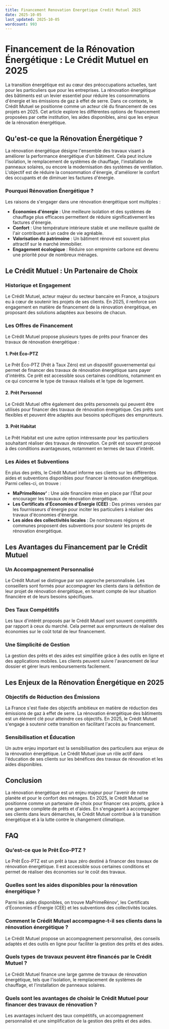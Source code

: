 ```yaml
---
title: Financement Renovation Energetique Credit Mutuel 2025
date: 2025-10-05
last_updated: 2025-10-05
wordcount: 993
---
```


# Financement de la Rénovation Énergétique : Le Crédit Mutuel en 2025

La transition énergétique est au cœur des préoccupations actuelles, tant pour les particuliers que pour les entreprises. La rénovation énergétique des bâtiments est un levier essentiel pour réduire les consommations d'énergie et les émissions de gaz à effet de serre. Dans ce contexte, le Crédit Mutuel se positionne comme un acteur clé du financement de ces projets en 2025. Cet article explore les différentes options de financement proposées par cette institution, les aides disponibles, ainsi que les enjeux de la rénovation énergétique.

## Qu'est-ce que la Rénovation Énergétique ?

La rénovation énergétique désigne l'ensemble des travaux visant à améliorer la performance énergétique d'un bâtiment. Cela peut inclure l'isolation, le remplacement de systèmes de chauffage, l'installation de panneaux solaires, ou encore la modernisation des systèmes de ventilation. L'objectif est de réduire la consommation d'énergie, d'améliorer le confort des occupants et de diminuer les factures d'énergie.

### Pourquoi Rénovation Énergétique ?

Les raisons de s'engager dans une rénovation énergétique sont multiples :

- **Économies d'énergie** : Une meilleure isolation et des systèmes de chauffage plus efficaces permettent de réduire significativement les factures d'énergie.
- **Confort** : Une température intérieure stable et une meilleure qualité de l'air contribuent à un cadre de vie agréable.
- **Valorisation du patrimoine** : Un bâtiment rénové est souvent plus attractif sur le marché immobilier.
- **Engagement écologique** : Réduire son empreinte carbone est devenu une priorité pour de nombreux ménages.

## Le Crédit Mutuel : Un Partenaire de Choix

### Historique et Engagement

Le Crédit Mutuel, acteur majeur du secteur bancaire en France, a toujours eu à cœur de soutenir les projets de ses clients. En 2025, il renforce son engagement en matière de financement de la rénovation énergétique, en proposant des solutions adaptées aux besoins de chacun.

### Les Offres de Financement

Le Crédit Mutuel propose plusieurs types de prêts pour financer des travaux de rénovation énergétique :

#### 1. Prêt Éco-PTZ

Le Prêt Éco-PTZ (Prêt à Taux Zéro) est un dispositif gouvernemental qui permet de financer des travaux de rénovation énergétique sans payer d'intérêts. Ce prêt est accessible sous certaines conditions, notamment en ce qui concerne le type de travaux réalisés et le type de logement.

#### 2. Prêt Personnel

Le Crédit Mutuel offre également des prêts personnels qui peuvent être utilisés pour financer des travaux de rénovation énergétique. Ces prêts sont flexibles et peuvent être adaptés aux besoins spécifiques des emprunteurs.

#### 3. Prêt Habitat

Le Prêt Habitat est une autre option intéressante pour les particuliers souhaitant réaliser des travaux de rénovation. Ce prêt est souvent proposé à des conditions avantageuses, notamment en termes de taux d'intérêt.

### Les Aides et Subventions

En plus des prêts, le Crédit Mutuel informe ses clients sur les différentes aides et subventions disponibles pour financer la rénovation énergétique. Parmi celles-ci, on trouve :

- **MaPrimeRénov'** : Une aide financière mise en place par l'État pour encourager les travaux de rénovation énergétique.
- **Les Certificats d'Économies d'Énergie (CEE)** : Des primes versées par les fournisseurs d'énergie pour inciter les particuliers à réaliser des travaux d'économies d'énergie.
- **Les aides des collectivités locales** : De nombreuses régions et communes proposent des subventions pour soutenir les projets de rénovation énergétique.

## Les Avantages du Financement par le Crédit Mutuel

### Un Accompagnement Personnalisé

Le Crédit Mutuel se distingue par son approche personnalisée. Les conseillers sont formés pour accompagner les clients dans la définition de leur projet de rénovation énergétique, en tenant compte de leur situation financière et de leurs besoins spécifiques.

### Des Taux Compétitifs

Les taux d'intérêt proposés par le Crédit Mutuel sont souvent compétitifs par rapport à ceux du marché. Cela permet aux emprunteurs de réaliser des économies sur le coût total de leur financement.

### Une Simplicité de Gestion

La gestion des prêts et des aides est simplifiée grâce à des outils en ligne et des applications mobiles. Les clients peuvent suivre l'avancement de leur dossier et gérer leurs remboursements facilement.

## Les Enjeux de la Rénovation Énergétique en 2025

### Objectifs de Réduction des Émissions

La France s'est fixée des objectifs ambitieux en matière de réduction des émissions de gaz à effet de serre. La rénovation énergétique des bâtiments est un élément clé pour atteindre ces objectifs. En 2025, le Crédit Mutuel s'engage à soutenir cette transition en facilitant l'accès au financement.

### Sensibilisation et Éducation

Un autre enjeu important est la sensibilisation des particuliers aux enjeux de la rénovation énergétique. Le Crédit Mutuel joue un rôle actif dans l'éducation de ses clients sur les bénéfices des travaux de rénovation et les aides disponibles.

## Conclusion

La rénovation énergétique est un enjeu majeur pour l'avenir de notre planète et pour le confort des ménages. En 2025, le Crédit Mutuel se positionne comme un partenaire de choix pour financer ces projets, grâce à une gamme complète de prêts et d'aides. En s'engageant à accompagner ses clients dans leurs démarches, le Crédit Mutuel contribue à la transition énergétique et à la lutte contre le changement climatique.

## FAQ

### Qu'est-ce que le Prêt Éco-PTZ ?

Le Prêt Éco-PTZ est un prêt à taux zéro destiné à financer des travaux de rénovation énergétique. Il est accessible sous certaines conditions et permet de réaliser des économies sur le coût des travaux.

### Quelles sont les aides disponibles pour la rénovation énergétique ?

Parmi les aides disponibles, on trouve MaPrimeRénov', les Certificats d'Économies d'Énergie (CEE) et les subventions des collectivités locales.

### Comment le Crédit Mutuel accompagne-t-il ses clients dans la rénovation énergétique ?

Le Crédit Mutuel propose un accompagnement personnalisé, des conseils adaptés et des outils en ligne pour faciliter la gestion des prêts et des aides.

### Quels types de travaux peuvent être financés par le Crédit Mutuel ?

Le Crédit Mutuel finance une large gamme de travaux de rénovation énergétique, tels que l'isolation, le remplacement de systèmes de chauffage, et l'installation de panneaux solaires.

### Quels sont les avantages de choisir le Crédit Mutuel pour financer des travaux de rénovation ?

Les avantages incluent des taux compétitifs, un accompagnement personnalisé et une simplification de la gestion des prêts et des aides.